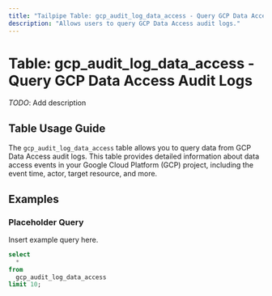 ```yaml
---
title: "Tailpipe Table: gcp_audit_log_data_access - Query GCP Data Access Audit Logs"
description: "Allows users to query GCP Data Access audit logs."
---
```


# Table: gcp_audit_log_data_access - Query GCP Data Access Audit Logs

*TODO*: Add description

## Table Usage Guide

The `gcp_audit_log_data_access` table allows you to query data from GCP Data Access audit logs. This table provides detailed information about data access events in your Google Cloud Platform (GCP) project, including the event time, actor, target resource, and more.

## Examples

### Placeholder Query

Insert example query here.

```sql
select
  *
from
  gcp_audit_log_data_access
limit 10;
```